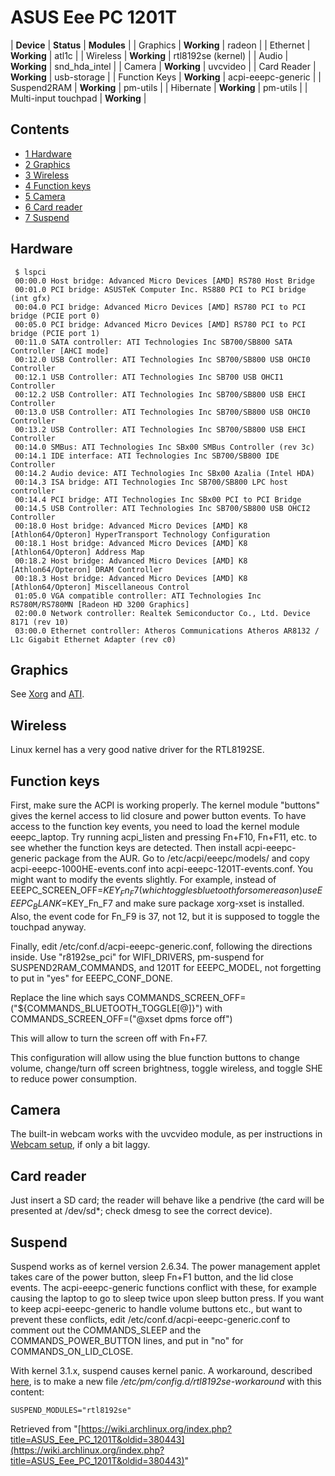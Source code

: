 # ASUS Eee PC 1201T

| **Device** | **Status** | **Modules** |
| Graphics | **Working** | radeon |
| Ethernet | **Working** | atl1c |
| Wireless | **Working** | rtl8192se (kernel) |
| Audio | **Working** | snd_hda_intel |
| Camera | **Working** | uvcvideo |
| Card Reader | **Working** | usb-storage |
| Function Keys | **Working** | acpi-eeepc-generic |
| Suspend2RAM | **Working** | pm-utils |
| Hibernate | **Working** | pm-utils |
| Multi-input touchpad | **Working** |

## Contents

*   [1 Hardware](#Hardware)
*   [2 Graphics](#Graphics)
*   [3 Wireless](#Wireless)
*   [4 Function keys](#Function_keys)
*   [5 Camera](#Camera)
*   [6 Card reader](#Card_reader)
*   [7 Suspend](#Suspend)

## Hardware

```
 $ lspci
 00:00.0 Host bridge: Advanced Micro Devices [AMD] RS780 Host Bridge
 00:01.0 PCI bridge: ASUSTeK Computer Inc. RS880 PCI to PCI bridge (int gfx)
 00:04.0 PCI bridge: Advanced Micro Devices [AMD] RS780 PCI to PCI bridge (PCIE port 0)
 00:05.0 PCI bridge: Advanced Micro Devices [AMD] RS780 PCI to PCI bridge (PCIE port 1)
 00:11.0 SATA controller: ATI Technologies Inc SB700/SB800 SATA Controller [AHCI mode]
 00:12.0 USB Controller: ATI Technologies Inc SB700/SB800 USB OHCI0 Controller
 00:12.1 USB Controller: ATI Technologies Inc SB700 USB OHCI1 Controller
 00:12.2 USB Controller: ATI Technologies Inc SB700/SB800 USB EHCI Controller
 00:13.0 USB Controller: ATI Technologies Inc SB700/SB800 USB OHCI0 Controller
 00:13.2 USB Controller: ATI Technologies Inc SB700/SB800 USB EHCI Controller
 00:14.0 SMBus: ATI Technologies Inc SBx00 SMBus Controller (rev 3c)
 00:14.1 IDE interface: ATI Technologies Inc SB700/SB800 IDE Controller
 00:14.2 Audio device: ATI Technologies Inc SBx00 Azalia (Intel HDA)
 00:14.3 ISA bridge: ATI Technologies Inc SB700/SB800 LPC host controller
 00:14.4 PCI bridge: ATI Technologies Inc SBx00 PCI to PCI Bridge
 00:14.5 USB Controller: ATI Technologies Inc SB700/SB800 USB OHCI2 Controller
 00:18.0 Host bridge: Advanced Micro Devices [AMD] K8 [Athlon64/Opteron] HyperTransport Technology Configuration
 00:18.1 Host bridge: Advanced Micro Devices [AMD] K8 [Athlon64/Opteron] Address Map
 00:18.2 Host bridge: Advanced Micro Devices [AMD] K8 [Athlon64/Opteron] DRAM Controller
 00:18.3 Host bridge: Advanced Micro Devices [AMD] K8 [Athlon64/Opteron] Miscellaneous Control
 01:05.0 VGA compatible controller: ATI Technologies Inc RS780M/RS780MN [Radeon HD 3200 Graphics]
 02:00.0 Network controller: Realtek Semiconductor Co., Ltd. Device 8171 (rev 10)
 03:00.0 Ethernet controller: Atheros Communications Atheros AR8132 / L1c Gigabit Ethernet Adapter (rev c0)

```

## Graphics

See [Xorg](/index.php/Xorg "Xorg") and [ATI](/index.php/ATI "ATI").

## Wireless

Linux kernel has a very good native driver for the RTL8192SE.

## Function keys

First, make sure the ACPI is working properly. The kernel module "buttons" gives the kernel access to lid closure and power button events. To have access to the function key events, you need to load the kernel module eeepc_laptop. Try running acpi_listen and pressing Fn+F10, Fn+F11, etc. to see whether the function keys are detected. Then install acpi-eeepc-generic package from the AUR. Go to /etc/acpi/eeepc/models/ and copy acpi-eeepc-1000HE-events.conf into acpi-eeepc-1201T-events.conf. You might want to modify the events slightly. For example, instead of EEEPC_SCREEN_OFF=$KEY_Fn_F7 (which toggles bluetooth for some reason) use EEEPC_BLANK=$KEY_Fn_F7 and make sure package xorg-xset is installed. Also, the event code for Fn_F9 is 37, not 12, but it is supposed to toggle the touchpad anyway.

Finally, edit /etc/conf.d/acpi-eeepc-generic.conf, following the directions inside. Use "r8192se_pci" for WIFI_DRIVERS, pm-suspend for SUSPEND2RAM_COMMANDS, and 1201T for EEEPC_MODEL, not forgetting to put in "yes" for EEEPC_CONF_DONE.

Replace the line which says COMMANDS_SCREEN_OFF=("${COMMANDS_BLUETOOTH_TOGGLE[@]}") with COMMANDS_SCREEN_OFF=("@xset dpms force off")

This will allow to turn the screen off with Fn+F7.

This configuration will allow using the blue function buttons to change volume, change/turn off screen brightness, toggle wireless, and toggle SHE to reduce power consumption.

## Camera

The built-in webcam works with the uvcvideo module, as per instructions in [Webcam setup](/index.php/Webcam_setup "Webcam setup"), if only a bit laggy.

## Card reader

Just insert a SD card; the reader will behave like a pendrive (the card will be presented at /dev/sd*; check dmesg to see the correct device).

## Suspend

Suspend works as of kernel version 2.6.34\. The power management applet takes care of the power button, sleep Fn+F1 button, and the lid close events. The acpi-eeepc-generic functions conflict with these, for example causing the laptop to go to sleep twice upon sleep button press. If you want to keep acpi-eeepc-generic to handle volume buttons etc., but want to prevent these conflicts, edit /etc/conf.d/acpi-eeepc-generic.conf to comment out the COMMANDS_SLEEP and the COMMANDS_POWER_BUTTON lines, and put in "no" for COMMANDS_ON_LID_CLOSE.

With kernel 3.1.x, suspend causes kernel panic. A workaround, described [here](https://bbs.archlinux.org/viewtopic.php?pid=1029848#p1029848), is to make a new file _/etc/pm/config.d/rtl8192se-workaround_ with this content:

```
SUSPEND_MODULES="rtl8192se"

```

Retrieved from "[https://wiki.archlinux.org/index.php?title=ASUS_Eee_PC_1201T&oldid=380443](https://wiki.archlinux.org/index.php?title=ASUS_Eee_PC_1201T&oldid=380443)"